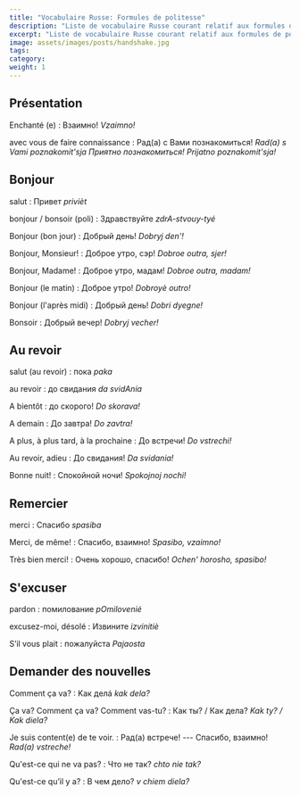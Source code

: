 ```yaml
---
title: "Vocabulaire Russe: Formules de politesse"
description: "Liste de vocabulaire Russe courant relatif aux formules de politesse."
excerpt: "Liste de vocabulaire Russe courant relatif aux formules de politesse."
image: assets/images/posts/handshake.jpg
tags:
category:
weight: 1
---
```

## Présentation

Enchanté (e)
: Взаимно!
*Vzaimno!*

avec vous de faire connaissance
: Рад(а) с Вами познакомиться!
*Rad(a) s Vami poznakomit'sja Приятно познакомиться! Prijatno poznakomit'sja!*


## Bonjour

salut
: Привет
*privièt*

bonjour / bonsoir (poli)
: Здравствуйте
*zdrA-stvouy-tyé*

Bonjour (bon jour)
: Добрый день!
*Dobryj den'!*

Bonjour, Monsieur!
: Доброе утро, сэр!
*Dobroe outra, sjer!*

Bonjour, Madame!
: Доброе утро, мадам!
*Dobroe outra, madam!*

Bonjour (le matin)
: Доброе утро!
*Dobroyè outro!*

Bonjour (l'après midi)
: Добрый день!
*Dobri dyegne!*

Bonsoir
: Добрый вечер!
*Dobryj vecher!*


## Au revoir

salut (au revoir)
: пока
*paka*

au revoir
: до свидания
*da svidAnia*

A bientôt
: до скорого!
*Do skorava!*

A demain
: До завтра!
*Do zavtra!*

A plus, à plus tard, à la prochaine
: До встречи!
*Do vstrechi!*

Au revoir, adieu
: До свидания!
*Da svidania!*

Bonne nuit!
: Спокойной ночи!
*Spokojnoj nochi!*


## Remercier

merci
: Спасибо
*spasiba*

Merci, de même!
: Спасибо, взаимно!
*Spasibo, vzaimno!*

Très bien merci!
: Очень хорошо, спасибо!
*Ochen' horosho, spasibo!*


## S'excuser

pardon
: помилование
*pOmilovenié*

excusez-moi, désolé
: Извините
*izvinitiè*

S’il vous plait
: пожалуйста
*Pajaosta*


## Demander des nouvelles

Comment ça va?
: Kaк дeлá
*kak dela?*

Ça va? Comment ça va? Comment vas-tu?
: Как ты? / Как дела?
*Kak ty? / Kak diela?*

Je suis content(e) de te voir.
: Рад(а) встрече! --- Спасибо, взаимно!
*Rad(a) vstreche!*

Qu'est-ce qui ne va pas?
: Что не так?
*chto nie tak?*

Qu'est-ce qu’il y a?
: В чем дело?
*v chiem diela?*
